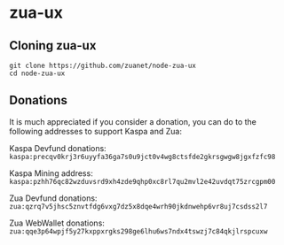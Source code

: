 # zua-ux

## Cloning zua-ux

```
git clone https://github.com/zuanet/node-zua-ux
cd node-zua-ux
```

## Donations

It is much appreciated if you consider a donation, you can do to the
following addresses to support Kaspa and Zua:

Kaspa Devfund donations: `kaspa:precqv0krj3r6uyyfa36ga7s0u9jct0v4wg8ctsfde2gkrsgwgw8jgxfzfc98`

Kaspa Mining address: `kaspa:pzhh76qc82wzduvsrd9xh4zde9qhp0xc8rl7qu2mvl2e42uvdqt75zrcgpm00`

Zua Devfund donations: `zua:qzrq7v5jhsc5znvtfdg6vxg7dz5x8dqe4wrh90jkdnwehp6vr8uj7csdss2l7`

Zua WebWallet donations: `zua:qqe3p64wpjf5y27kxppxrgks298ge6lhu6ws7ndx4tswzj7c84qkjlrspcuxw`
